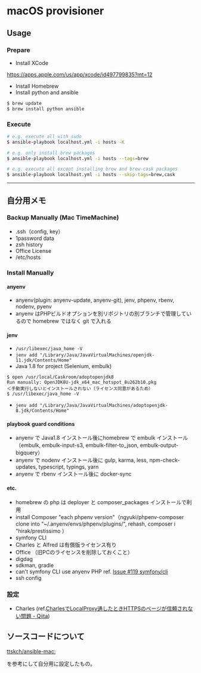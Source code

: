 # macOS provisioner

## Usage

### Prepare

- Install XCode

https://apps.apple.com/us/app/xcode/id497799835?mt=12

- Install Homebrew
- Install python and ansible

```bash
$ brew update
$ brew install python ansible
```

### Execute

```bash
# e.g. execute all with sudo
$ ansible-playbook localhost.yml -i hosts -K

# e.g. only install brew packages
$ ansible-playbook localhost.yml -i hosts --tags=brew

# e.g. execute all except installing brew and brew-cask packages
$ ansible-playbook localhost.yml -i hosts --skip-tags=brew,cask
```

-----

## 自分用メモ
### Backup Manually (Mac TimeMachine)

- .ssh（config, key）
- 1password data
- zsh history
- Office License
- /etc/hosts

### Install Manually

#### anyenv

- anyenv(plugin: anyenv-update, anyenv-git), jenv, phpenv, rbenv, nodenv, pyenv 
- anyenv はPHPビルドオプションを別リポジトリの別ブランチで管理しているので homebrew ではなく git で入れる

#### jenv

- `/usr/libexec/java_home -V`
- `jenv add "/Library/Java/JavaVirtualMachines/openjdk-11.jdk/Contents/Home"`
- Java 1.8 for project (Selenium, embulk)
```
$ open /usr/local/Caskroom/adoptopenjdk8
Run manually: OpenJDK8U-jdk_x64_mac_hotspot_8u262b10.pkg
＜手動実行しないとインストールされない（ライセンス同意があるため）
$ /usr/libexec/java_home -V
```
- `jenv add "/Library/Java/JavaVirtualMachines/adoptopenjdk-8.jdk/Contents/Home"`

#### playbook guard conditions

- anyenv で Java1.8 インストール後にhomebrew で embulk インストール（embulk, embulk-input-s3, embulk-filter-to_json, embulk-output-bigquery）
- anyenv で nodenv インストール後に gulp, karma, less, npm-check-updates, typescript, typings, yarn
- anyenv で rbenv インストール後に docker-sync

#### etc.
- homebrew の php は deployer と composer_packages インストールで利用
- install Composer "each phpenv version"（ngyuki/phpenv-composer clone into "~/.anyenv/envs/phpenv/plugins/", rehash, composer i "hirak/prestissimo ）
- symfony CLI
- Charles と Alfred は有償版ライセンス有り
- Office （旧PCのライセンスを削除しておくこと）
- digdag
- sdkman, gradle
- can't symfony CLI use anyenv PHP ref. [Issue #119 symfony/cli](https://github.com/symfony/cli/issues/119)
- ssh config

### 設定

- Charles (ref.[CharlesでLocalProxy通したときHTTPSのページが信頼されない問題 \- Qiita](https://qiita.com/yd_niku/items/569df587bc17f29fd7ee))

## ソースコードについて

[ttskch/ansible\-mac:](https://github.com/ttskch/ansible-mac)

を参考にして自分用に設定したもの。
